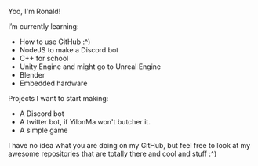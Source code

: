 Yoo, I'm Ronald!

I’m currently learning:
  * How to use GitHub :^)
  * NodeJS to make a Discord bot
  * C++ for school
  * Unity Engine and might go to Unreal Engine
  * Blender
  * Embedded hardware
  
Projects I want to start making:
  * A Discord bot
  * A twitter bot, if YilonMa won't butcher it.
  * A simple game
  
I have no idea what you are doing on my GitHub, but feel free to look at my awesome repositories that are totally there and cool and stuff :^)
